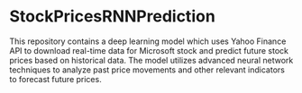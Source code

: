 # StockPricesRNNPrediction
This repository contains a deep learning model which uses Yahoo Finance API to download real-time data for Microsoft stock and predict future stock prices based on historical data. The model utilizes advanced neural network techniques to analyze past price movements and other relevant indicators to forecast future prices.
